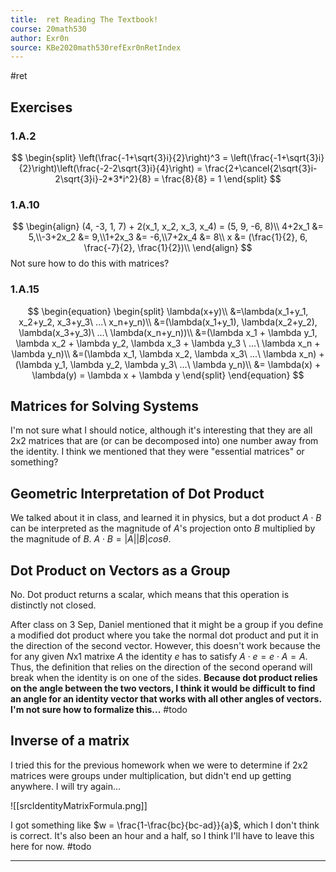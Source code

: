 ```yaml
---
title:  ret Reading The Textbook!
course: 20math530
author: Exr0n
source: KBe2020math530refExr0nRetIndex
---
```

#ret

## Exercises
### 1.A.2
$$
\begin{split}
\left(\frac{-1+\sqrt{3}i}{2}\right)^3 =
\left(\frac{-1+\sqrt{3}i}{2}\right)\left(\frac{-2-2\sqrt{3}i}{4}\right) =
\frac{2+\cancel{2\sqrt{3}i-2\sqrt{3}i}-2*3*i^2}{8} = \frac{8}{8} = 1
\end{split}
$$

### 1.A.10
$$
\begin{align}
(4, -3, 1, 7) + 2(x_1, x_2, x_3, x_4) = (5, 9, -6, 8)\\
4+2x_1 &= 5,\\-3+2x_2 &= 9,\\1+2x_3 &= -6,\\7+2x_4 &= 8\\
x &= (\frac{1}{2}, 6, \frac{-7}{2}, \frac{1}{2})\\
\end{align}
$$
Not sure how to do this with matrices?

### 1.A.15
$$
\begin{equation}
\begin{split}
\lambda(x+y)\\
&=\lambda(x_1+y_1, x_2+y_2, x_3+y_3\ ...\ x_n+y_n)\\
&=(\lambda(x_1+y_1), \lambda(x_2+y_2), \lambda(x_3+y_3)\  ...\ \lambda(x_n+y_n))\\
&=(\lambda x_1 + \lambda y_1, \lambda x_2 + \lambda y_2, \lambda x_3 + \lambda y_3 \ ...\ \lambda x_n + \lambda y_n)\\
&=(\lambda x_1, \lambda x_2, \lambda x_3\ ...\ \lambda x_n) + (\lambda y_1, \lambda y_2, \lambda y_3\ ...\ \lambda y_n)\\
&= \lambda(x) + \lambda(y) = \lambda x + \lambda y
\end{split}
\end{equation}
$$

## Matrices for Solving Systems
I'm not sure what I should notice, although it's interesting that they are all 2x2 matrices that are (or can be decomposed into) one number away from the identity. I think we mentioned that they were "essential matrices" or something?

## Geometric Interpretation of Dot Product
We talked about it in class, and learned it in physics, but a dot product $A \cdot B$ can be interpreted as the magnitude of $A$'s projection onto $B$ multiplied by the magnitude of $B$. $A \cdot B = |A||B|cos\theta$.

## Dot Product on Vectors as a Group
No. Dot product returns a scalar, which means that this operation is distinctly not closed.

After class on 3 Sep, Daniel mentioned that it might be a group if you define a modified dot product where you take the normal dot product and put it in the direction of the second vector. However, this doesn't work because the for any given $N$x$1$ matrixe $A$ the identity $e$ has to satisfy $A\cdot e = e \cdot A = A$. Thus, the definition that relies on the direction of the second operand will break when the identity is on one of the sides. **Because dot product relies on the angle between the two vectors, I think it would be difficult to find an angle for an identity vector that works with all other angles of vectors. I'm not sure how to formalize this...** #todo

## Inverse of a matrix

I tried this for the previous homework when we were to determine if 2x2 matrices were groups under multiplication, but didn't end up getting anywhere. I will try again...

![[srcIdentityMatrixFormula.png]]

I got something like $w = \frac{1-\frac{bc}{bc-ad}}{a}$, which I don't think is correct. It's also been an hour and a half, so I think I'll have to leave this here for now. #todo

---
